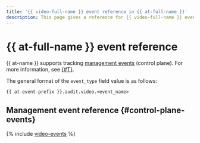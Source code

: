 ```yaml
---
title: '{{ video-full-name }} event reference in {{ at-full-name }}'
description: This page gives a reference for {{ video-full-name }} events tracked in {{ at-name }}.
---
```



# {{ at-full-name }} event reference

{{ at-name }} supports tracking [management events](../audit-trails/concepts/format.md) (control plane). For more information, see [{#T}](../audit-trails/concepts/format.md).

The general format of the `event_type` field value is as follows:

```text
{{ at-event-prefix }}.audit.video.<event_name>
```


## Management event reference {#control-plane-events}

{% include [video-events](../_includes/audit-trails/events/video-events.md) %}